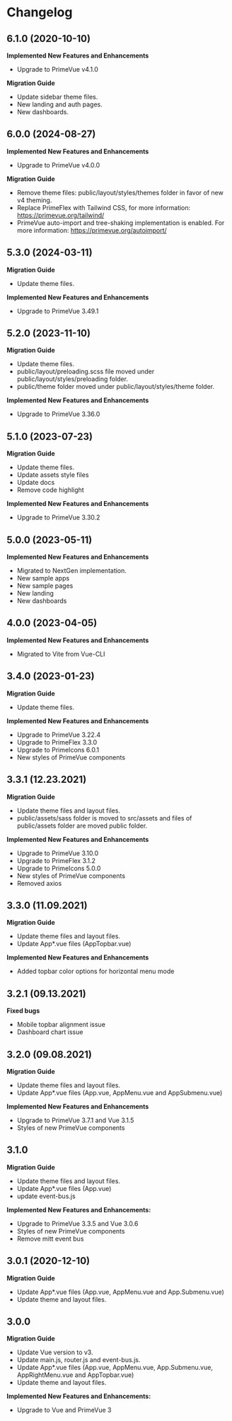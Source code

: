 # Changelog

## 6.1.0 (2020-10-10)

**Implemented New Features and Enhancements**

-   Upgrade to PrimeVue v4.1.0

**Migration Guide**

-   Update sidebar theme files.
-   New landing and auth pages.
-   New dashboards.

## 6.0.0 (2024-08-27)

**Implemented New Features and Enhancements**

-   Upgrade to PrimeVue v4.0.0

**Migration Guide**

-   Remove theme files: public/layout/styles/themes folder in favor of new v4 theming.
-   Replace PrimeFlex with Tailwind CSS, for more information: https://primevue.org/tailwind/
-   PrimeVue auto-import and tree-shaking implementation is enabled. For more information: https://primevue.org/autoimport/

## 5.3.0 (2024-03-11)

**Migration Guide**

-   Update theme files.

**Implemented New Features and Enhancements**

-   Upgrade to PrimeVue 3.49.1

## 5.2.0 (2023-11-10)

**Migration Guide**

-   Update theme files.
-   public/layout/preloading.scss file moved under public/layout/styles/preloading folder.
-   public/theme folder moved under public/layout/styles/theme folder.

**Implemented New Features and Enhancements**

-   Upgrade to PrimeVue 3.36.0

## 5.1.0 (2023-07-23)

**Migration Guide**

-   Update theme files.
-   Update assets style files
-   Update docs
-   Remove code highlight

**Implemented New Features and Enhancements**

-   Upgrade to PrimeVue 3.30.2

## 5.0.0 (2023-05-11)

**Implemented New Features and Enhancements**

-   Migrated to NextGen implementation.
-   New sample apps
-   New sample pages
-   New landing
-   New dashboards

## 4.0.0 (2023-04-05)

**Implemented New Features and Enhancements**

-   Migrated to Vite from Vue-CLI

## 3.4.0 (2023-01-23)

**Migration Guide**

-   Update theme files.

**Implemented New Features and Enhancements**

-   Upgrade to PrimeVue 3.22.4
-   Upgrade to PrimeFlex 3.3.0
-   Upgrade to PrimeIcons 6.0.1
-   New styles of PrimeVue components

## 3.3.1 (12.23.2021)

**Migration Guide**

-   Update theme files and layout files.
-   public/assets/sass folder is moved to src/assets and files of public/assets folder are moved public folder.

**Implemented New Features and Enhancements**

-   Upgrade to PrimeVue 3.10.0
-   Upgrade to PrimeFlex 3.1.2
-   Upgrade to PrimeIcons 5.0.0
-   New styles of PrimeVue components
-   Removed axios

## 3.3.0 (11.09.2021)

**Migration Guide**

-   Update theme files and layout files.
-   Update App\*.vue files (AppTopbar.vue)

**Implemented New Features and Enhancements**

-   Added topbar color options for horizontal menu mode

## 3.2.1 (09.13.2021)

**Fixed bugs**

-   Mobile topbar alignment issue
-   Dashboard chart issue

## 3.2.0 (09.08.2021)

**Migration Guide**

-   Update theme files and layout files.
-   Update App\*.vue files (App.vue, AppMenu.vue and AppSubmenu.vue)

**Implemented New Features and Enhancements**

-   Upgrade to PrimeVue 3.7.1 and Vue 3.1.5
-   Styles of new PrimeVue components

## 3.1.0

**Migration Guide**

-   Update theme files and layout files.
-   Update App\*.vue files (App.vue)
-   update event-bus.js

**Implemented New Features and Enhancements:**

-   Upgrade to PrimeVue 3.3.5 and Vue 3.0.6
-   Styles of new PrimeVue components
-   Remove mitt event bus

## 3.0.1 (2020-12-10)

**Migration Guide**

-   Update App\*.vue files (App.vue, AppMenu.vue and App.Submenu.vue)
-   Update theme and layout files.

## 3.0.0

**Migration Guide**

-   Update Vue version to v3.
-   Update main.js, router.js and event-bus.js.
-   Update App\*.vue files (App.vue, AppMenu.vue, App.Submenu.vue, AppRightMenu.vue and AppTopbar.vue)
-   Update theme and layout files.

**Implemented New Features and Enhancements:**

-   Upgrade to Vue and PrimeVue 3

